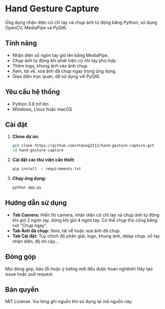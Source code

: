 # Hand Gesture Capture

Ứng dụng nhận diện cử chỉ tay và chụp ảnh tự động bằng Python, sử dụng OpenCV, MediaPipe và PyQt6.

## Tính năng

- Nhận diện số ngón tay giơ lên bằng MediaPipe.
- Chụp ảnh tự động khi phát hiện cử chỉ tay phù hợp.
- Thêm logo, khung ảnh vào ảnh chụp.
- Xem, tải về, xoá ảnh đã chụp ngay trong ứng dụng.
- Giao diện trực quan, dễ sử dụng với PyQt6.

## Yêu cầu hệ thống

- Python 3.8 trở lên
- Windows, Linux hoặc macOS

## Cài đặt

1. **Clone dự án:**
    ```sh
    git clone https://github.com/ntdung2212/hand-gesture-capture.git
    cd hand-gesture-capture
    ```

2. **Cài đặt các thư viện cần thiết:**
    ```sh
    pip install -r requirements.txt
    ```

3. **Chạy ứng dụng:**
    ```sh
    python app.py
    ```

## Hướng dẫn sử dụng

- **Tab Camera:** Hiển thị camera, nhận diện cử chỉ tay và chụp ảnh tự động khi giơ 2 ngón tay, dừng khi giơ 4 ngón tay. Có thể chụp thủ công bằng nút "Chụp ngay".
- **Tab Ảnh đã chụp:** Xem, tải về hoặc xoá ảnh đã chụp.
- **Tab Cài đặt:** Tuỳ chỉnh độ phân giải, logo, khung ảnh, delay chụp, số tay nhận diện, độ tin cậy...

## Đóng góp

Mọi đóng góp, báo lỗi hoặc ý tưởng mới đều được hoan nghênh! Hãy tạo issue hoặc pull request.

## Bản quyền

MIT License. Vui lòng ghi nguồn khi sử dụng lại mã nguồn này.

